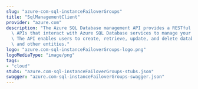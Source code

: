 ```yaml
---
slug: "azure-com-sql-instanceFailoverGroups"
title: "SqlManagementClient"
provider: "azure.com"
description: "The Azure SQL Database management API provides a RESTful set of web\
  \ APIs that interact with Azure SQL Database services to manage your databases.\
  \ The API enables users to create, retrieve, update, and delete databases, servers,\
  \ and other entities."
logo: "azure.com-sql-instanceFailoverGroups-logo.png"
logoMediaType: "image/png"
tags:
- "cloud"
stubs: "azure.com-sql-instanceFailoverGroups-stubs.json"
swagger: "azure.com-sql-instanceFailoverGroups-swagger.json"
---
```

